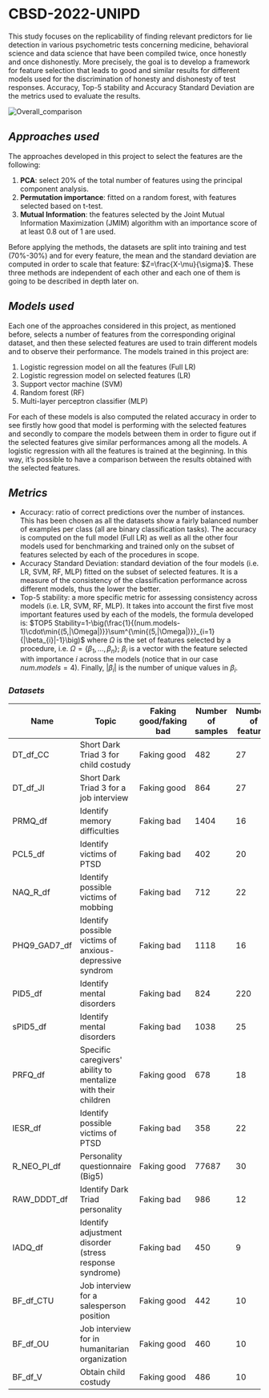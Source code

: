 # CBSD-2022-UNIPD
This study focuses on the replicability of finding relevant predictors for lie detection in various psychometric tests concerning medicine, behavioral science and data science that have been compiled twice, once honestly and once dishonestly. More precisely, the goal is to develop a framework for feature selection that leads to good and similar results for different models used for the discrimination of honesty and dishonesty of test responses. Accuracy, Top-5 stability and Accuracy Standard Deviation are the metrics used to evaluate the results.

![Overall_comparison](https://user-images.githubusercontent.com/61026948/212570001-d7963dfc-85a7-4cf2-8304-742f7a3f1685.jpg)

## *Approaches used*
The approaches developed in this project to select the features are the following: 
  1. **PCA**: select 20% of the total number of features using the principal component analysis.
  2. **Permutation importance**: fitted on a random forest, with features selected based on t-test.
  3. **Mutual Information**: the features selected by the Joint Mutual Information Maximization (JMIM) algorithm with an importance score of at least 0.8 out of 1 are used.

Before applying the methods, the datasets are split into training and test (70%-30%) and for every feature, the mean and the standard deviation are computed in order to scale that feature: $Z=\frac{X-\mu}{\sigma}$. 
These three methods are independent of each other and each one of them is going to be described in depth later on. 

## *Models used*
Each one of the approaches considered in this project, as mentioned before, selects a number of features from the corresponding original dataset, and then these selected features are used to train different models and to observe their performance. The models trained in this project are: 
  1. Logistic regression model on all the features (Full LR)
  2. Logistic regression model on selected features (LR)
  3. Support vector machine (SVM)
  4. Random forest (RF)
  5. Multi-layer perceptron classifier (MLP) 

For each of these models is also computed the related accuracy in order to see firstly how good that model is performing with the selected features and secondly to compare the models between them in order to figure out if the selected features give similar performances among all the models. 
A logistic regression with all the features is trained at the beginning. In this way, it’s possible to have a comparison between the results obtained with the selected features.

## *Metrics*

* Accuracy: ratio of correct predictions over the number of instances. This has been chosen as all the datasets show a fairly balanced number of examples per class (all are binary classification tasks). The accuracy is computed on the full model (Full LR) as well as all the other four models used for benchmarking and trained only on the subset of features selected by each of the procedures in scope.
* Accuracy Standard Deviation: standard deviation of the four models (i.e. LR, SVM, RF, MLP) fitted on the subset of selected features. It is a measure of the consistency of the classification performance across different models, thus the lower the better.
* Top-5 stability: a more specific metric for assessing consistency across models (i.e. LR, SVM, RF, MLP). It takes into account the first five most important features used by each of the models, the formula developed is: $TOP5 Stability=1-\big(\frac{1}{(num.models-1)\cdot\min{(5,|\Omega|)}}\sum^{\min{(5,|\Omega|)}}_{i=1}{|\beta_{i}|-1}\big)$ where $\Omega$ is the set of features selected by a procedure, i.e. $\Omega=\{\beta_1,...,\beta_n\}$; $\beta_i$ is a vector with the feature selected with importance $i$ across the models (notice that in our case $num.models=4$). Finally, $|\beta_i|$ is the number of unique values in $\beta_i$.</p>

### *Datasets*

<table class="tg">
<thead>
  <tr>
    <th class="tg-0pky">Name </th>
    <th class="tg-0pky">Topic</th>
    <th class="tg-0pky">Faking good/faking bad</th>
    <th class="tg-0pky">Number of samples</th>
    <th class="tg-0pky">Numbers of features</th>
  </tr>
</thead>
<tbody>
  <tr>
    <td class="tg-0pky">DT_df_CC</td>
    <td class="tg-0pky">Short Dark Triad 3 for child costudy</td>
    <td class="tg-0pky">Faking good </td>
    <td class="tg-0pky">482</td>
    <td class="tg-0pky">27</td>
  </tr>
  <tr>
    <td class="tg-0pky">DT_df_JI</td>
    <td class="tg-0pky">Short Dark Triad 3  for a job interview </td>
    <td class="tg-0pky">Faking good</td>
    <td class="tg-0pky">864</td>
    <td class="tg-0pky">27</td>
  </tr>
  <tr>
    <td class="tg-0pky">PRMQ_df</td>
    <td class="tg-0pky">Identify memory difficulties</td>
    <td class="tg-0pky">Faking bad </td>
    <td class="tg-0pky">1404</td>
    <td class="tg-0pky">16</td>
  </tr>
  <tr>
    <td class="tg-0pky">PCL5_df</td>
    <td class="tg-0pky">Identify victims of PTSD</td>
    <td class="tg-0pky">Faking bad</td>
    <td class="tg-0pky">402</td>
    <td class="tg-0pky">20</td>
  </tr>
  <tr>
    <td class="tg-0pky">NAQ_R_df </td>
    <td class="tg-0pky">Identify possible victims of mobbing</td>
    <td class="tg-0pky">Faking bad</td>
    <td class="tg-0pky">712</td>
    <td class="tg-0pky">22</td>
  </tr>
  <tr>
    <td class="tg-0pky">PHQ9_GAD7_df</td>
    <td class="tg-0pky">Identify possible victims of anxious-depressive syndrom</td>
    <td class="tg-0pky">Faking bad</td>
    <td class="tg-0pky">1118</td>
    <td class="tg-0pky">16</td>
  </tr>
  <tr>
    <td class="tg-0pky">PID5_df</td>
    <td class="tg-0pky">Identify mental disorders</td>
    <td class="tg-0pky">Faking bad</td>
    <td class="tg-0pky">824</td>
    <td class="tg-0pky">220</td>
  </tr>
  <tr>
    <td class="tg-0pky">sPID5_df</td>
    <td class="tg-0pky">Identify mental disorders </td>
    <td class="tg-0pky">Faking bad</td>
    <td class="tg-0pky">1038</td>
    <td class="tg-0pky">25</td>
  </tr>
  <tr>
    <td class="tg-0pky">PRFQ_df</td>
    <td class="tg-0pky">Specific caregivers' ability to mentalize with their children</td>
    <td class="tg-0pky">Faking good</td>
    <td class="tg-0pky">678</td>
    <td class="tg-0pky">18</td>
  </tr>
  <tr>
    <td class="tg-0pky">IESR_df</td>
    <td class="tg-0pky">Identify possible victims of PTSD</td>
    <td class="tg-0pky">Faking bad</td>
    <td class="tg-0pky">358</td>
    <td class="tg-0pky">22</td>
  </tr>
  <tr>
    <td class="tg-0pky">R_NEO_PI_df</td>
    <td class="tg-0pky">Personality questionnaire (Big5)</td>
    <td class="tg-0pky">Faking good</td>
    <td class="tg-0pky">77687</td>
    <td class="tg-0pky">30</td>
  </tr>
  <tr>
    <td class="tg-0pky">RAW_DDDT_df</td>
    <td class="tg-0pky">Identify Dark Triad personality</td>
    <td class="tg-0pky">Faking bad</td>
    <td class="tg-0pky">986</td>
    <td class="tg-0pky">12</td>
  </tr>
  <tr>
    <td class="tg-0pky">IADQ_df</td>
    <td class="tg-0pky">Identify adjustment disorder (stress response syndrome)</td>
    <td class="tg-0pky">Faking bad</td>
    <td class="tg-0pky">450</td>
    <td class="tg-0pky">9</td>
  </tr>
  <tr>
    <td class="tg-0pky">BF_df_CTU</td>
    <td class="tg-0pky">Job interview for a salesperson position</td>
    <td class="tg-0pky">Faking good</td>
    <td class="tg-0pky">442</td>
    <td class="tg-0pky">10</td>
  </tr>
  <tr>
    <td class="tg-0pky">BF_df_OU</td>
    <td class="tg-0pky">Job interview for in humanitarian organization</td>
    <td class="tg-0pky">Faking good</td>
    <td class="tg-0pky">460</td>
    <td class="tg-0pky">10</td>
  </tr>
  <tr>
    <td class="tg-0pky">BF_df_V</td>
    <td class="tg-0pky">Obtain child costudy </td>
    <td class="tg-0pky">Faking good</td>
    <td class="tg-0pky">486</td>
    <td class="tg-0pky">10</td>
  </tr>
</tbody>
</table>



